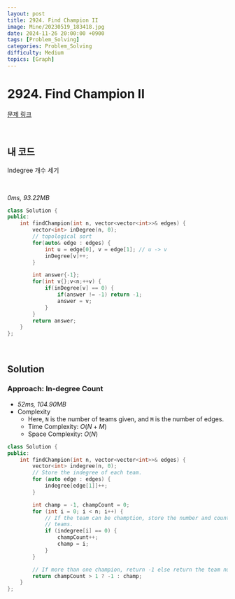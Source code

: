 ```yaml
---
layout: post
title: 2924. Find Champion II
image: Mine/20230519_183418.jpg
date: 2024-11-26 20:00:00 +0900
tags: [Problem_Solving]
categories: Problem_Solving
difficulty: Medium
topics: [Graph]
---
```


# 2924. Find Champion II
[문제 링크](https://leetcode.com/problems/find-champion-ii/description/?envType=daily-question&envId=2024-11-26)

<br/>

## 내 코드
Indegree 개수 세기

<br/>

*0ms, 93.22MB*
```cpp
class Solution {
public:
    int findChampion(int n, vector<vector<int>>& edges) {
        vector<int> inDegree(n, 0);
        // topological sort
        for(auto& edge : edges) {
            int u = edge[0], v = edge[1]; // u -> v
            inDegree[v]++;
        }

        int answer{-1};
        for(int v{};v<n;++v) {
            if(inDegree[v] == 0) {
                if(answer != -1) return -1;
                answer = v;
            }
        }
        return answer;
    }
};
```

<br/>

## Solution

### Approach: In-degree Count
- *52ms, 104.90MB*
- Complexity
  - Here, `N` is the number of teams given, and `M` is the number of edges.
  - Time Complexity: $O(N + M)$
  - Space Complexity: $O(N)$

```cpp
class Solution {
public:
    int findChampion(int n, vector<vector<int>>& edges) {
        vector<int> indegree(n, 0);
        // Store the indegree of each team.
        for (auto edge : edges) {
            indegree[edge[1]]++;
        }

        int champ = -1, champCount = 0;
        for (int i = 0; i < n; i++) {
            // If the team can be chamption, store the number and count of such
            // teams.
            if (indegree[i] == 0) {
                champCount++;
                champ = i;
            }
        }

        // If more than one champion, return -1 else return the team number.
        return champCount > 1 ? -1 : champ;
    }
};
```

<br/>

